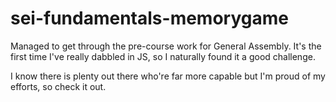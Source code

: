 # sei-fundamentals-memorygame

Managed to get through the pre-course work for General Assembly. It's the first time I've really dabbled in JS, so I naturally found it a good challenge.

I know there is plenty out there who're far more capable but I'm proud of my efforts, so check it out.
